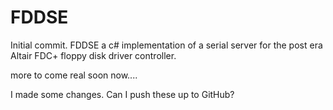 # FDDSE
Initial commit. FDDSE a c# implementation of a serial server for the post era Altair FDC+ floppy disk driver controller.

more to come real soon now....

I made some changes. Can I push these up to GitHub?
